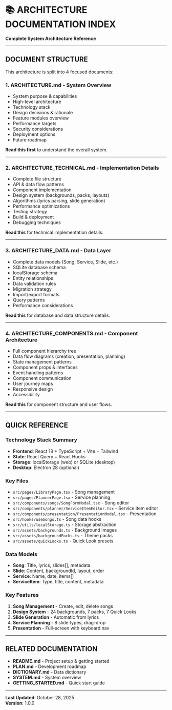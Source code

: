 # 📚 ARCHITECTURE DOCUMENTATION INDEX

**Complete System Architecture Reference**

---

## DOCUMENT STRUCTURE

This architecture is split into 4 focused documents:

### **1. ARCHITECTURE.md** - System Overview
- System purpose & capabilities
- High-level architecture
- Technology stack
- Design decisions & rationale
- Feature modules overview
- Performance targets
- Security considerations
- Deployment options
- Future roadmap

**Read this first** to understand the overall system.

---

### **2. ARCHITECTURE_TECHNICAL.md** - Implementation Details
- Complete file structure
- API & data flow patterns
- Component implementation
- Design system (backgrounds, packs, layouts)
- Algorithms (lyrics parsing, slide generation)
- Performance optimizations
- Testing strategy
- Build & deployment
- Debugging techniques

**Read this** for technical implementation details.

---

### **3. ARCHITECTURE_DATA.md** - Data Layer
- Complete data models (Song, Service, Slide, etc.)
- SQLite database schema
- localStorage schema
- Entity relationships
- Data validation rules
- Migration strategy
- Import/export formats
- Query patterns
- Performance considerations

**Read this** for database and data structure details.

---

### **4. ARCHITECTURE_COMPONENTS.md** - Component Architecture
- Full component hierarchy tree
- Data flow diagrams (creation, presentation, planning)
- State management patterns
- Component props & interfaces
- Event handling patterns
- Component communication
- User journey maps
- Responsive design
- Accessibility

**Read this** for component structure and user flows.

---

## QUICK REFERENCE

### Technology Stack Summary
- **Frontend**: React 18 + TypeScript + Vite + Tailwind
- **State**: React Query + React Hooks
- **Storage**: localStorage (web) or SQLite (desktop)
- **Desktop**: Electron 28 (optional)

### Key Files
- `src/pages/LibraryPage.tsx` - Song management
- `src/pages/PlannerPage.tsx` - Service planning
- `src/components/songs/SongFormModal.tsx` - Song editor
- `src/components/planner/ServiceItemEditor.tsx` - Service item editor
- `src/components/presentation/PresentationModal.tsx` - Presentation
- `src/hooks/useSongs.ts` - Song data hooks
- `src/utils/localStorage.ts` - Storage abstraction
- `src/assets/backgrounds.ts` - Background images
- `src/assets/backgroundPacks.ts` - Theme packs
- `src/assets/quickLooks.ts` - Quick Look presets

### Data Models
- **Song**: Title, lyrics, slides[], metadata
- **Slide**: Content, backgroundId, layout, order
- **Service**: Name, date, items[]
- **ServiceItem**: Type, title, content, metadata

### Key Features
1. **Song Management** - Create, edit, delete songs
2. **Design System** - 24 backgrounds, 7 packs, 7 Quick Looks
3. **Slide Generation** - Automatic from lyrics
4. **Service Planning** - 8 slide types, drag-drop
5. **Presentation** - Full-screen with keyboard nav

---

## RELATED DOCUMENTATION

- **README.md** - Project setup & getting started
- **PLAN.md** - Development roadmap
- **DICTIONARY.md** - Data dictionary
- **SYSTEM.md** - System overview
- **GETTING_STARTED.md** - Quick start guide

---

**Last Updated**: October 28, 2025  
**Version**: 1.0.0
